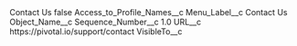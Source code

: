 <?xml version="1.0" encoding="UTF-8"?>
<CustomMetadata xmlns="http://soap.sforce.com/2006/04/metadata" xmlns:xsi="http://www.w3.org/2001/XMLSchema-instance" xmlns:xsd="http://www.w3.org/2001/XMLSchema">
    <label>Contact Us</label>
    <protected>false</protected>
    <values>
        <field>Access_to_Profile_Names__c</field>
        <value xsi:nil="true"/>
    </values>
    <values>
        <field>Menu_Label__c</field>
        <value xsi:type="xsd:string">Contact Us</value>
    </values>
    <values>
        <field>Object_Name__c</field>
        <value xsi:nil="true"/>
    </values>
    <values>
        <field>Sequence_Number__c</field>
        <value xsi:type="xsd:double">1.0</value>
    </values>
    <values>
        <field>URL__c</field>
        <value xsi:type="xsd:string">https://pivotal.io/support/contact</value>
    </values>
    <values>
        <field>VisibleTo__c</field>
        <value xsi:nil="true"/>
    </values>
</CustomMetadata>
